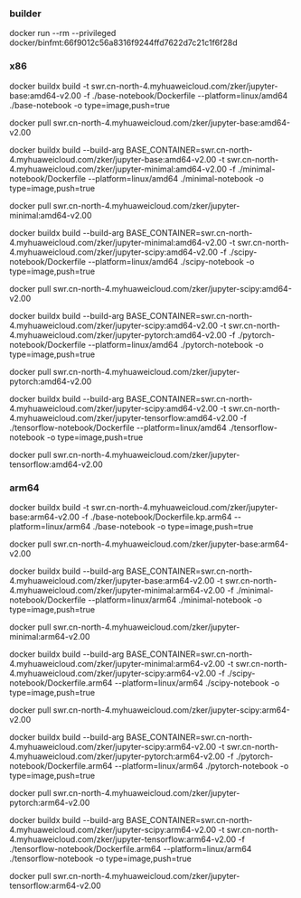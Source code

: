 ### builder
docker run --rm --privileged docker/binfmt:66f9012c56a8316f9244ffd7622d7c21c1f6f28d

### x86

docker buildx build -t swr.cn-north-4.myhuaweicloud.com/zker/jupyter-base:amd64-v2.00 -f ./base-notebook/Dockerfile --platform=linux/amd64 ./base-notebook -o type=image,push=true

docker pull swr.cn-north-4.myhuaweicloud.com/zker/jupyter-base:amd64-v2.00

docker buildx build --build-arg BASE_CONTAINER=swr.cn-north-4.myhuaweicloud.com/zker/jupyter-base:amd64-v2.00 -t swr.cn-north-4.myhuaweicloud.com/zker/jupyter-minimal:amd64-v2.00 -f ./minimal-notebook/Dockerfile --platform=linux/amd64 ./minimal-notebook -o type=image,push=true

docker pull swr.cn-north-4.myhuaweicloud.com/zker/jupyter-minimal:amd64-v2.00

docker buildx build --build-arg BASE_CONTAINER=swr.cn-north-4.myhuaweicloud.com/zker/jupyter-minimal:amd64-v2.00 -t swr.cn-north-4.myhuaweicloud.com/zker/jupyter-scipy:amd64-v2.00 -f ./scipy-notebook/Dockerfile --platform=linux/amd64 ./scipy-notebook -o type=image,push=true

docker pull swr.cn-north-4.myhuaweicloud.com/zker/jupyter-scipy:amd64-v2.00

docker buildx build --build-arg BASE_CONTAINER=swr.cn-north-4.myhuaweicloud.com/zker/jupyter-scipy:amd64-v2.00 -t swr.cn-north-4.myhuaweicloud.com/zker/jupyter-pytorch:amd64-v2.00 -f ./pytorch-notebook/Dockerfile --platform=linux/amd64 ./pytorch-notebook -o type=image,push=true

docker pull swr.cn-north-4.myhuaweicloud.com/zker/jupyter-pytorch:amd64-v2.00

docker buildx build --build-arg BASE_CONTAINER=swr.cn-north-4.myhuaweicloud.com/zker/jupyter-scipy:amd64-v2.00 -t swr.cn-north-4.myhuaweicloud.com/zker/jupyter-tensorflow:amd64-v2.00 -f ./tensorflow-notebook/Dockerfile --platform=linux/amd64 ./tensorflow-notebook -o type=image,push=true

docker pull swr.cn-north-4.myhuaweicloud.com/zker/jupyter-tensorflow:amd64-v2.00

### arm64

docker buildx build -t swr.cn-north-4.myhuaweicloud.com/zker/jupyter-base:arm64-v2.00 -f ./base-notebook/Dockerfile.kp.arm64   --platform=linux/arm64 ./base-notebook -o type=image,push=true

docker pull swr.cn-north-4.myhuaweicloud.com/zker/jupyter-base:arm64-v2.00

docker buildx build --build-arg BASE_CONTAINER=swr.cn-north-4.myhuaweicloud.com/zker/jupyter-base:arm64-v2.00 -t swr.cn-north-4.myhuaweicloud.com/zker/jupyter-minimal:arm64-v2.00 -f ./minimal-notebook/Dockerfile --platform=linux/arm64 ./minimal-notebook -o type=image,push=true

docker pull swr.cn-north-4.myhuaweicloud.com/zker/jupyter-minimal:arm64-v2.00

docker buildx build --build-arg BASE_CONTAINER=swr.cn-north-4.myhuaweicloud.com/zker/jupyter-minimal:arm64-v2.00 -t swr.cn-north-4.myhuaweicloud.com/zker/jupyter-scipy:arm64-v2.00 -f ./scipy-notebook/Dockerfile.arm64 --platform=linux/arm64 ./scipy-notebook -o type=image,push=true

docker pull swr.cn-north-4.myhuaweicloud.com/zker/jupyter-scipy:arm64-v2.00

docker buildx build --build-arg BASE_CONTAINER=swr.cn-north-4.myhuaweicloud.com/zker/jupyter-scipy:arm64-v2.00 -t swr.cn-north-4.myhuaweicloud.com/zker/jupyter-pytorch:arm64-v2.00 -f ./pytorch-notebook/Dockerfile.arm64 --platform=linux/arm64 ./pytorch-notebook -o type=image,push=true

docker pull swr.cn-north-4.myhuaweicloud.com/zker/jupyter-pytorch:arm64-v2.00

docker buildx build --build-arg BASE_CONTAINER=swr.cn-north-4.myhuaweicloud.com/zker/jupyter-scipy:arm64-v2.00 -t swr.cn-north-4.myhuaweicloud.com/zker/jupyter-tensorflow:arm64-v2.00 -f ./tensorflow-notebook/Dockerfile.arm64 --platform=linux/arm64 ./tensorflow-notebook -o type=image,push=true

docker pull swr.cn-north-4.myhuaweicloud.com/zker/jupyter-tensorflow:arm64-v2.00